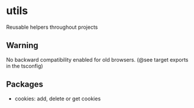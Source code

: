 # utils

Reusable helpers throughout projects

## Warning

No backward compatibility enabled for old browsers. (@see target exports in the tsconfig)

## Packages

- cookies: add, delete or get cookies

